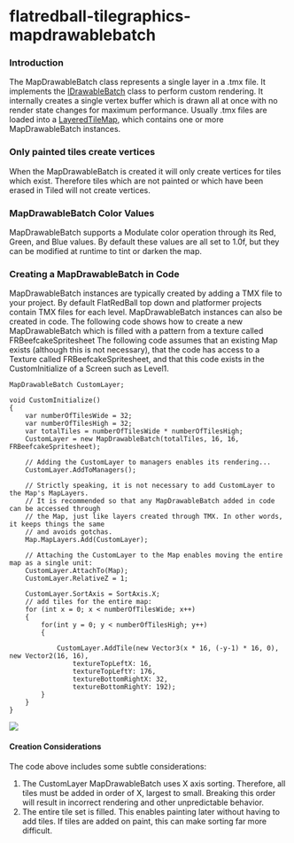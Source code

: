 # flatredball-tilegraphics-mapdrawablebatch

### Introduction

The MapDrawableBatch class represents a single layer in a .tmx file. It implements the [IDrawableBatch](../../../../frb/docs/index.php) class to perform custom rendering. It internally creates a single vertex buffer which is drawn all at once with no render state changes for maximum performance. Usually .tmx files are loaded into a [LayeredTileMap](../flatredball-tilegraphics-layeredtilemap.md), which contains one or more MapDrawableBatch instances.

### Only painted tiles create vertices

When the MapDrawableBatch is created it will only create vertices for tiles which exist. Therefore tiles which are not painted or which have been erased in Tiled will not create vertices.

### MapDrawableBatch Color Values

MapDrawableBatch supports a Modulate color operation through its Red, Green, and Blue values. By default these values are all set to 1.0f, but they can be modified at runtime to tint or darken the map.

### Creating a MapDrawableBatch in Code

MapDrawableBatch instances are typically created by adding a TMX file to your project. By default FlatRedBall top down and platformer projects contain TMX files for each level. MapDrawableBatch instances can also be created in code. The following code shows how to create a new MapDrawableBatch which is filled with a pattern from a texture called FRBeefcakeSpritesheet The following code assumes that an existing Map exists (although this is not necessary), that the code has access to a Texture called FRBeefcakeSpritesheet, and that this code exists in the CustomInitialize of a Screen such as Level1.

```
MapDrawableBatch CustomLayer;

void CustomInitialize()
{
    var numberOfTilesWide = 32;
    var numberOfTilesHigh = 32;
    var totalTiles = numberOfTilesWide * numberOfTilesHigh;
    CustomLayer = new MapDrawableBatch(totalTiles, 16, 16, FRBeefcakeSpritesheet);

    // Adding the CustomLayer to managers enables its rendering...
    CustomLayer.AddToManagers();

    // Strictly speaking, it is not necessary to add CustomLayer to the Map's MapLayers.
    // It is recommended so that any MapDrawableBatch added in code can be accessed through
    // the Map, just like layers created through TMX. In other words, it keeps things the same
    // and avoids gotchas.
    Map.MapLayers.Add(CustomLayer);

    // Attaching the CustomLayer to the Map enables moving the entire map as a single unit:
    CustomLayer.AttachTo(Map);
    CustomLayer.RelativeZ = 1;

    CustomLayer.SortAxis = SortAxis.X;
    // add tiles for the entire map:
    for (int x = 0; x < numberOfTilesWide; x++)
    {
        for(int y = 0; y < numberOfTilesHigh; y++)
        {

            CustomLayer.AddTile(new Vector3(x * 16, (-y-1) * 16, 0), new Vector2(16, 16),
                textureTopLeftX: 16,
                textureTopLeftY: 176,
                textureBottomRightX: 32,
                textureBottomRightY: 192);
        }
    }
}
```

![](../../../../media/2023-01-img\_63b97849def36.png)

#### Creation Considerations

The code above includes some subtle considerations:

1. The CustomLayer MapDrawableBatch uses X axis sorting. Therefore, all tiles must be added in order of X, largest to small. Breaking this order will result in incorrect rendering and other unpredictable behavior.
2. The entire tile set is filled. This enables painting later without having to add tiles. If tiles are added on paint, this can make sorting far more difficult.

